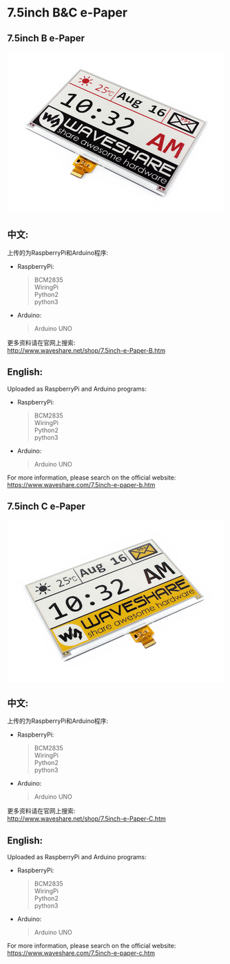 ﻿# 7.5inch B&C e-Paper

## 7.5inch B e-Paper
![7.5inch-e-Paper-B-intro.JPG](7.5inch-e-Paper-B-intro.JPG)

## 中文:  
上传的为RaspberryPi和Arduino程序:  
* RaspberryPi:  
    > BCM2835  
    > WiringPi  
    > Python2  
    > python3  
* Arduino:  
    > Arduino UNO  
    
更多资料请在官网上搜索:   
http://www.waveshare.net/shop/7.5inch-e-Paper-B.htm

## English:  
Uploaded as RaspberryPi and Arduino programs:  
* RaspberryPi:  
    > BCM2835  
    > WiringPi  
    > Python2  
    > python3  
* Arduino:  
    > Arduino UNO  
    
For more information, please search on the official website:  
https://www.waveshare.com/7.5inch-e-paper-b.htm

## 7.5inch C e-Paper
![7.5inch-e-Paper-C-intro.JPG](7.5inch-e-paper-C-intro.JPG)

## 中文:  
上传的为RaspberryPi和Arduino程序:  
* RaspberryPi:  
    > BCM2835  
    > WiringPi  
    > Python2  
    > python3  
* Arduino:  
    > Arduino UNO  
    
更多资料请在官网上搜索:   
http://www.waveshare.net/shop/7.5inch-e-Paper-C.htm

## English:  
Uploaded as RaspberryPi and Arduino programs:  
* RaspberryPi:  
    > BCM2835  
    > WiringPi  
    > Python2  
    > python3  
* Arduino:  
    > Arduino UNO  
    
For more information, please search on the official website:   
https://www.waveshare.com/7.5inch-e-paper-c.htm
